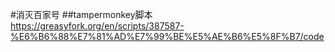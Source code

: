 #消灭百家号 
##tampermonkey脚本
https://greasyfork.org/en/scripts/387587-%E6%B6%88%E7%81%AD%E7%99%BE%E5%AE%B6%E5%8F%B7/code

